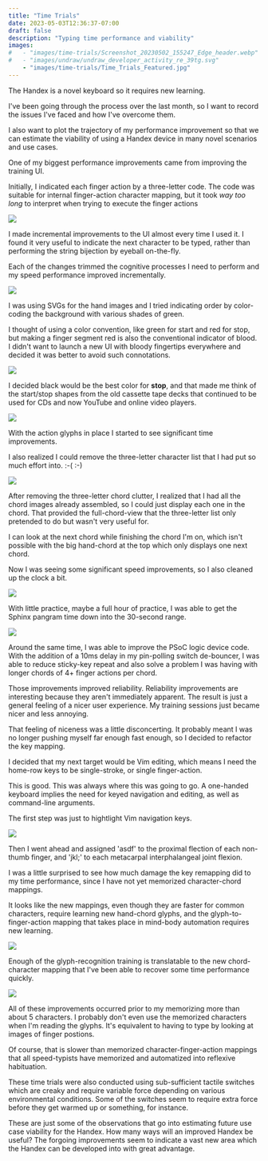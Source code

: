 ```yaml
---
title: "Time Trials"
date: 2023-05-03T12:36:37-07:00
draft: false
description: "Typing time performance and viability"
images:
#   - "images/time-trials/Screenshot_20230502_155247_Edge_header.webp"
#   - "images/undraw/undraw_developer_activity_re_39tg.svg"
    - "images/time-trials/Time_Trials_Featured.jpg"
---
```


The Handex is a novel keyboard so it requires new learning.

I've been going through the process over the last month, so I want to record the issues I've faced and how I've overcome them.

I also want to plot the trajectory of my performance improvement so that we can estimate the viability of using a Handex device in many novel scenarios and use cases.

One of my biggest performance improvements came from improving the training UI.

Initially, I indicated each finger action by a three-letter code. The code was suitable for internal finger-action character mapping, but it took _way too long_ to interpret when trying to execute the finger actions

![](/images/time-trials/Screenshot_20230328_172642_Edge_resized.png)

I made incremental improvements to the UI almost every time I used it. I found it very useful to indicate the next character to be typed, rather than performing the string bijection by eyeball on-the-fly.

Each of the changes trimmed the cognitive processes I need to perform and my speed performance improved incrementally.

![](/images/time-trials/Screenshot_20230401_104402_Edge_resized.png)

I was using SVGs for the hand images and I tried indicating order by color-coding the background with various shades of green.

I thought of using a color convention, like green for start and red for stop, but making a finger segment red is also the conventional indicator of blood. I didn't want to launch a new UI with bloody fingertips everywhere and decided it was better to avoid such connotations.

![](/images/time-trials/Screenshot_20230402_204430_Edge_resized.png)

I decided black would be the best color for **stop**, and that made me think of the start/stop shapes from the old cassette tape decks that continued to be used for CDs and now YouTube and online video players.

![](/images/time-trials/Screenshot_20230425_193323_Edge_resized.png)

With the action glyphs in place I started to see significant time improvements.

I also realized I could remove the three-letter character list that I had put so much effort into. :-( :-)

![](/images/time-trials/Screenshot_20230426_170433_Edge_resized.png)

After removing the three-letter chord clutter, I realized that I had all the chord images already assembled, so I could just display each one in the chord. That provided the full-chord-view that the three-letter list only pretended to do but wasn't very useful for.

I can look at the next chord while finishing the chord I'm on, which isn't possible with the big hand-chord at the top which only displays one next chord.

Now I was seeing some significant speed improvements, so I also cleaned up the clock a bit.

![](/images/time-trials/Screenshot_20230501_120406_Edge_resized.png)

With little practice, maybe a full hour of practice, I was able to get the Sphinx pangram time down into the 30-second range.

![](/images/time-trials/Screenshot_20230502_155247_Edge_resized.png)

Around the same time, I was able to improve the PSoC logic device code. With the addition of a 10ms delay in my pin-polling switch de-bouncer, I was able to reduce sticky-key repeat and also solve a problem I was having with longer chords of 4+ finger actions per chord.

Those improvements improved reliability. Reliability improvements are interesting because they aren't immediately apparent. The result is just a general feeling of a nicer user experience. My training sessions just became nicer and less annoying.

That feeling of niceness was a little disconcerting. It probably meant I was no longer pushing myself far enough fast enough, so I decided to refactor the key mapping.

I decided that my next target would be Vim editing, which means I need the home-row keys to be single-stroke, or single finger-action.

This is good. This was always where this was going to go. A one-handed keyboard implies the need for keyed navigation and editing, as well as command-line arguments.

The first step was just to hightlight Vim navigation keys.

![](/images/time-trials/Screenshot_20230502_150208_Edge_resized.png)

Then I went ahead and assigned 'asdf' to the proximal flection of each non-thumb finger, and 'jkl;' to each metacarpal interphalangeal joint flexion.

I was a little surprised to see how much damage the key remapping did to my time performance, since I have not yet memorized character-chord mappings.

It looks like the new mappings, even though they are faster for common characters, require learning new hand-chord glyphs, and the glyph-to-finger-action mapping that takes place in mind-body automation requires new learning.

![](/images/time-trials/Screenshot_20230503_143348_Edge_resized.png)

Enough of the glyph-recognition training is translatable to the new chord-character mapping that I've been able to recover some time performance quickly.

![](/images/time-trials/Screenshot_20230503_144659_Edge_resized.png)

All of these improvements occurred prior to my memorizing more than about 5 characters. I probably don't even use the memorized characters when I'm reading the glyphs. It's equivalent to having to type by looking at images of finger postions. 

Of course, that is slower than memorized character-finger-action mappings that all speed-typists have memorized and automatized into reflexive habituation.

These time trials were also conducted using sub-sufficient tactile switches which are creaky and require variable force depending on various environmental conditions. Some of the switches seem to require extra force before they get warmed up or something, for instance.

These are just some of the observations that go into estimating future use case viability for the Handex. How many ways will an improved Handex be useful? The forgoing improvements seem to indicate a vast new area which the Handex can be developed into with great advantage.